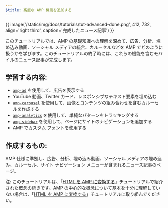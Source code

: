 ```yaml
---
$title: 高度な AMP 機能を追加する
---
```


{{ image('/static/img/docs/tutorials/tut-advanced-done.png', 412, 732, align='right third', caption='完成したニュース記事') }}

このチュートリアルでは、AMP の基礎知識への理解を深めて、広告、分析、埋め込み動画、ソーシャル メディアの統合、カルーセルなどを AMP でどのように扱うかを学びます。このチュートリアルの終了時には、これらの機能を含むモバイルのニュース記事が完成します。

## 学習する内容:

- [`amp-ad`](../../../../documentation/components/reference/amp-ad.md) を使用して、広告を表示する
- YouTube 動画、Twitter カード、レスポンシブなテキスト要素を埋め込む
- [`amp-carousel`](../../../../documentation/components/reference/amp-carousel.md) を使用して、画像とコンテンツの組み合わせを含むカルーセルを作成する
- [`amp-analytics`](../../../../documentation/components/reference/amp-analytics.md) を使用して、単純なパターンをトラッキングする
- [`amp-sidebar`](../../../../documentation/components/reference/amp-sidebar.md) を使用して、ページにサイトのナビゲーションを追加する
- AMP でカスタム フォントを使用する

## 作成するもの:

AMP 仕様に準拠し、広告、分析、埋め込み動画、ソーシャル メディアの埋め込み、カルーセル、サイト ナビゲーション メニューが含まれるニュース記事のページ。

注: このチュートリアルは、「[HTML を AMP に変換する](../../../../documentation/guides-and-tutorials/start/converting/index.md)」チュートリアルで紹介された概念の続きです。AMP の中心的な概念について基本を十分に理解していない場合は、「[HTML を AMP に変換する](../../../../documentation/guides-and-tutorials/start/converting/index.md)」チュートリアルに取り組んでください。
